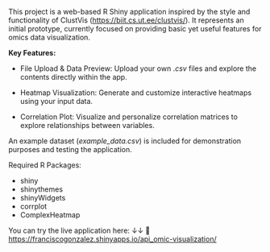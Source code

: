 This project is a web-based R Shiny application inspired by the style and functionality of ClustVis (https://biit.cs.ut.ee/clustvis/). It represents an initial prototype, currently focused on providing basic yet useful features for omics data visualization.

**Key Features:**
- File Upload & Data Preview: Upload your own .*csv* files and explore the contents directly within the app.

- Heatmap Visualization: Generate and customize interactive heatmaps using your input data.

- Correlation Plot: Visualize and personalize correlation matrices to explore relationships between variables.

An example dataset (*example_data.csv*) is included for demonstration purposes and testing the application.

Required R Packages:
- shiny
- shinythemes
- shinyWidgets
- corrplot
- ComplexHeatmap

You can try the live application here: ↓↓
🔗 https://franciscogonzalez.shinyapps.io/api_omic-visualization/
